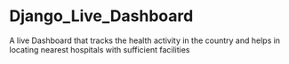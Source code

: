 # Django_Live_Dashboard

A live Dashboard that tracks the health activity in the country and helps in locating nearest hospitals with sufficient facilities
